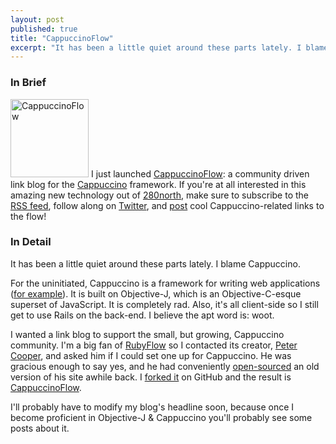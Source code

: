 ```yaml
---
layout: post
published: true
title: "CappuccinoFlow"
excerpt: "It has been a little quiet around these parts lately. I blame Cappuccino."
---
```


### In Brief

[<img title="CappuccinoFlow" src="http://blog.jerodsanto.net/wp-content/uploads/2009/10/cf.png" height="125" alt="CappuccinoFlow" width="125" />][1]
I just launched <a href="http://cappuccinoflow.com" rel="external">CappuccinoFlow</a>: a community driven link blog for the <a href="http://www.cappuccino.org" rel="external">Cappuccino</a> framework. If you're at all interested in this amazing new technology out of <a href="http://280north.com/" rel="external">280north</a>, make sure to subscribe to the [RSS feed][2], follow along on <a href="http://twitter.com/cappuccinoflow" rel="external">Twitter</a>, and <a href="http://cappuccinoflow.com/items/new" rel="external">post</a> cool Cappuccino-related links to the flow!

### In Detail

It has been a little quiet around these parts lately. I blame Cappuccino.

For the uninitiated, Cappuccino is a framework for writing web applications (<a href="http://almost.at" rel="external">for example</a>). It is built on Objective-J, which is an Objective-C-esque superset of JavaScript. It is completely rad. Also, it's all client-side so I still get to use Rails on the back-end. I believe the apt word is: woot.

I wanted a link blog to support the small, but growing, Cappuccino community. I'm a big fan of <a href="http://rubyflow.com" rel="external">RubyFlow</a> so I contacted its creator, <a href="http://peterc.org" rel="external">Peter Cooper</a>, and asked him if I could set one up for Cappuccino. He was gracious enough to say yes, and he had conveniently <a href="http://github.com/Sutto/rubyflow/" rel="external">open-sourced</a> an old version of his site awhile back. I <a href="http://github.com/sant0sk1/cappuccinoflow" rel="external">forked it</a> on GitHub and the result is <a href="http://cappuccinoflow.com" rel="external">CappuccinoFlow</a>.

I'll probably have to modify my blog's headline soon, because once I become proficient in Objective-J & Cappuccino you'll probably see some posts about it.


[1]: http://cappuccinoflow.com
[2]: http://feeds.feedburner.com/cappuccinoflow
